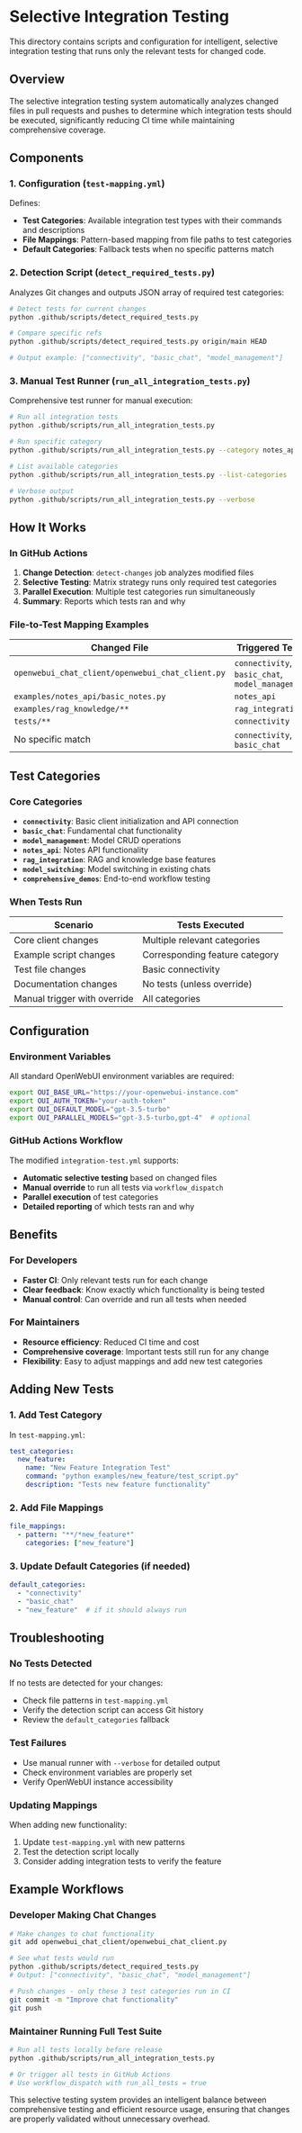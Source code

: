 # Selective Integration Testing

This directory contains scripts and configuration for intelligent, selective integration testing that runs only the relevant tests for changed code.

## Overview

The selective integration testing system automatically analyzes changed files in pull requests and pushes to determine which integration tests should be executed, significantly reducing CI time while maintaining comprehensive coverage.

## Components

### 1. Configuration (`test-mapping.yml`)

Defines:
- **Test Categories**: Available integration test types with their commands and descriptions
- **File Mappings**: Pattern-based mapping from file paths to test categories
- **Default Categories**: Fallback tests when no specific patterns match

### 2. Detection Script (`detect_required_tests.py`)

Analyzes Git changes and outputs JSON array of required test categories:

```bash
# Detect tests for current changes
python .github/scripts/detect_required_tests.py

# Compare specific refs
python .github/scripts/detect_required_tests.py origin/main HEAD

# Output example: ["connectivity", "basic_chat", "model_management"]
```

### 3. Manual Test Runner (`run_all_integration_tests.py`)

Comprehensive test runner for manual execution:

```bash
# Run all integration tests
python .github/scripts/run_all_integration_tests.py

# Run specific category
python .github/scripts/run_all_integration_tests.py --category notes_api

# List available categories
python .github/scripts/run_all_integration_tests.py --list-categories

# Verbose output
python .github/scripts/run_all_integration_tests.py --verbose
```

## How It Works

### In GitHub Actions

1. **Change Detection**: `detect-changes` job analyzes modified files
2. **Selective Testing**: Matrix strategy runs only required test categories
3. **Parallel Execution**: Multiple test categories run simultaneously
4. **Summary**: Reports which tests ran and why

### File-to-Test Mapping Examples

| Changed File | Triggered Tests |
|--------------|----------------|
| `openwebui_chat_client/openwebui_chat_client.py` | `connectivity`, `basic_chat`, `model_management` |
| `examples/notes_api/basic_notes.py` | `notes_api` |
| `examples/rag_knowledge/**` | `rag_integration` |
| `tests/**` | `connectivity` |
| No specific match | `connectivity`, `basic_chat` |

## Test Categories

### Core Categories

- **`connectivity`**: Basic client initialization and API connection
- **`basic_chat`**: Fundamental chat functionality
- **`model_management`**: Model CRUD operations
- **`notes_api`**: Notes API functionality
- **`rag_integration`**: RAG and knowledge base features
- **`model_switching`**: Model switching in existing chats
- **`comprehensive_demos`**: End-to-end workflow testing

### When Tests Run

| Scenario | Tests Executed |
|----------|----------------|
| Core client changes | Multiple relevant categories |
| Example script changes | Corresponding feature category |
| Test file changes | Basic connectivity |
| Documentation changes | No tests (unless override) |
| Manual trigger with override | All categories |

## Configuration

### Environment Variables

All standard OpenWebUI environment variables are required:

```bash
export OUI_BASE_URL="https://your-openwebui-instance.com"
export OUI_AUTH_TOKEN="your-auth-token"
export OUI_DEFAULT_MODEL="gpt-3.5-turbo"
export OUI_PARALLEL_MODELS="gpt-3.5-turbo,gpt-4"  # optional
```

### GitHub Actions Workflow

The modified `integration-test.yml` supports:

- **Automatic selective testing** based on changed files
- **Manual override** to run all tests via `workflow_dispatch`
- **Parallel execution** of test categories
- **Detailed reporting** of which tests ran and why

## Benefits

### For Developers

- **Faster CI**: Only relevant tests run for each change
- **Clear feedback**: Know exactly which functionality is being tested
- **Manual control**: Can override and run all tests when needed

### For Maintainers

- **Resource efficiency**: Reduced CI time and cost
- **Comprehensive coverage**: Important tests still run for any change
- **Flexibility**: Easy to adjust mappings and add new test categories

## Adding New Tests

### 1. Add Test Category

In `test-mapping.yml`:

```yaml
test_categories:
  new_feature:
    name: "New Feature Integration Test"
    command: "python examples/new_feature/test_script.py"
    description: "Tests new feature functionality"
```

### 2. Add File Mappings

```yaml
file_mappings:
  - pattern: "**/*new_feature*"
    categories: ["new_feature"]
```

### 3. Update Default Categories (if needed)

```yaml
default_categories:
  - "connectivity"
  - "basic_chat"
  - "new_feature"  # if it should always run
```

## Troubleshooting

### No Tests Detected

If no tests are detected for your changes:
- Check file patterns in `test-mapping.yml`
- Verify the detection script can access Git history
- Review the `default_categories` fallback

### Test Failures

- Use manual runner with `--verbose` for detailed output
- Check environment variables are properly set
- Verify OpenWebUI instance accessibility

### Updating Mappings

When adding new functionality:
1. Update `test-mapping.yml` with new patterns
2. Test the detection script locally
3. Consider adding integration tests to verify the feature

## Example Workflows

### Developer Making Chat Changes

```bash
# Make changes to chat functionality
git add openwebui_chat_client/openwebui_chat_client.py

# See what tests would run
python .github/scripts/detect_required_tests.py
# Output: ["connectivity", "basic_chat", "model_management"]

# Push changes - only these 3 test categories run in CI
git commit -m "Improve chat functionality"
git push
```

### Maintainer Running Full Test Suite

```bash
# Run all tests locally before release
python .github/scripts/run_all_integration_tests.py

# Or trigger all tests in GitHub Actions
# Use workflow_dispatch with run_all_tests = true
```

This selective testing system provides an intelligent balance between comprehensive testing and efficient resource usage, ensuring that changes are properly validated without unnecessary overhead.